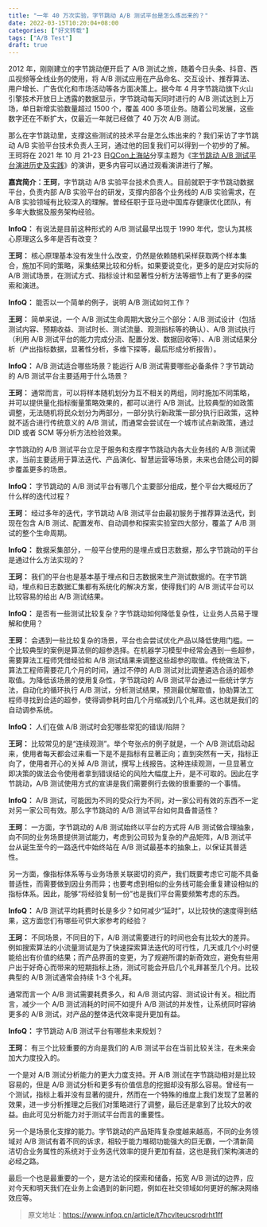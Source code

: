 ```yaml
---
title: "一年 40 万次实验，字节跳动 A/B 测试平台是怎么炼出来的？"
date: 2022-03-15T10:20:04+08:00
categories: ["好文转载"]
tags: ["A/B Test"]
draft: true
---
```




2012 年，刚刚建立的字节跳动便开启了 A/B 测试之旅，随着今日头条、抖音、西瓜视频等全线业务的使用，将 A/B 测试应用在产品命名、交互设计、推荐算法、用户增长、广告优化和市场活动等各方面决策上。据今年 4 月字节跳动旗下火山引擎技术开放日上透露的数据显示，字节跳动每天同时进行的 A/B 测试达到上万场，单日新增实验数量超过 1500 个，覆盖 400 多项业务。随着公司发展，这些数字还在不断扩大，仅最近一年就已经做了 40 万次 A/B 测试。



那么在字节跳动里，支撑这些测试的技术平台是怎么炼出来的？我们采访了字节跳动 A/B 实验平台技术负责人王珂，通过他的回复我们可以得到一个初步的了解。王珂将在 2021 年 10 月 21-23 日[QCon上海站](https://qcon.infoq.cn/2021/shanghai/)分享主题为《[字节跳动 A/B 测试平台演进历史及实践](https://qcon.infoq.cn/2021/shanghai/presentation/3861)》的演讲，更多内容可以通过观看演讲进行了解。



**嘉宾简介：王珂**，字节跳动 A/B 实验平台技术负责人。目前就职于字节跳动数据平台，负责内部 A/B 实验平台的研发，支撑内部各个业务线的 A/B 实验需求，在 A/B 实验领域有比较深入的理解。曽经任职于亚马逊中国库存健康优化团队，有多年大数据及服务架构经验。



**InfoQ：** 有说法是目前这种形式的 A/B 测试最早出现于 1990 年代，您认为其核心原理这么多年是否有改变？



**王珂：** 核心原理基本没有发生什么改变，仍然是依赖随机采样获取两个样本集合，施加不同的策略，采集结果比较和分析。如果要说变化，更多的是应对实际的 A/B 测试场景，在测试方式、指标设计和显著性分析方法等细节上有了更多的探索和演进。



**InfoQ：** 能否以一个简单的例子，说明 A/B 测试如何工作？



**王珂：** 简单来说，一个 A/B 测试生命周期大致分三个部分：A/B 测试设计（包括测试内容、预期收益、测试时长、测试流量、观测指标等的确认）、A/B 测试执行（利用 A/B 测试平台的能力完成分流、配置分发、数据回收等）、A/B 测试结果分析（产出指标数据，显著性分析，多维下探等，最后形成分析报告）。



**InfoQ：** A/B 测试适合哪些场景？能运行 A/B 测试需要哪些必备条件？字节跳动的 A/B 测试平台主要适用于什么场景？



**王珂：** 通常而言，可以将样本随机划分为互不相关的两组，同时施加不同策略，并可以提供量化指标衡量策略效果的，都可以进行 A/B 测试。比较典型的如政策调整，无法随机将民众划分为两部分，一部分执行新政策一部分执行旧政策，这种就不适合进行传统意义的 A/B 测试，而通常会尝试在一个城市试点新政策，通过 DID 或者 SCM 等分析方法检验效果。



字节跳动的 A/B 测试平台立足于服务和支撑字节跳动内各大业务线的 A/B 测试需求，当前主要适用于算法迭代、产品演化、智慧运营等场景，未来也会随公司的脚步覆盖更多的场景。



**InfoQ：**  字节跳动的 A/B 测试平台有哪几个主要部分组成，整个平台大概经历了什么样的迭代过程？



**王珂：** 经过多年的迭代，字节跳动 A/B 测试平台由最初服务于推荐算法迭代，到现在包含 A/B 测试、配置发布、自动调参和探索实验室四大部分，覆盖了 A/B 测试的整个生命周期。



**InfoQ：**  数据采集部分，一般平台使用的是埋点或日志数据，那么字节跳动的平台是通过什么方法实现的？



**王珂：**  我们的平台也是基本基于埋点和日志数据来生产测试数据的。在字节跳动，埋点和日志数据汇集都有系统化的解决方案，使得我们的 A/B 测试平台可以比较容易的给出 A/B 测试结果。



**InfoQ：**  是否有一些测试比较复杂？字节跳动如何降低复杂性，让业务人员易于理解和使用？



**王珂：** 会遇到一些比较复杂的场景，平台也会尝试优化产品以降低使用门槛。一个比较典型的案例是算法侧的超参选择。在机器学习模型中经常会遇到一些超参，需要算法工程师凭借经验和 A/B 测试结果来调整这些超参的取值。传统做法下，算法工程师需要花几个月的时间，通过不停的 A/B 测试对比调整遴选合适的超参取值。为降低该场景的使用复杂性，字节跳动的 A/B 测试平台通过一些统计学方法，自动化的循环执行 A/B 测试，分析测试结果，预测最优解取值，协助算法工程师寻找到合适的超参，使得调参耗时由几个月缩减到几个礼拜。这也就是我们的自动调参系统。



**InfoQ：** 人们在做 A/B 测试时会犯哪些常犯的错误/陷阱？



**王珂：** 比较常见的是“连续观测”。举个夸张点的例子就是，一个 A/B 测试启动起来，使用者每天都会过来看一下是不是指标有显著正向；直到突然有一天，指标正向了，使用者开心的关掉 A/B 测试，撰写上线报告。这种连续观测，一旦显著立即决策的做法会令使用者拿到错误结论的风险大幅度上升，是不可取的。因此在字节跳动，A/B 测试使用方式的宣讲是我们需要例行去做的很重要的一个事情。



**InfoQ：** A/B 测试，可能因为不同的受众行为不同，对一家公司有效的东西不一定对另一家公司有效。那么字节跳动的 A/B 测试平台如何具备普适性？



**王珂：** 一方面，字节跳动的 A/B 测试始终以平台的方式将 A/B 测试做合理抽象，向不同的业务场景提供测试能力，考虑到公司较为复杂的产品矩阵，A/B 测试平台从诞生至今的一路迭代中始终站在 A/B 测试最基本的抽象上，以保证其普适性。



另一方面，像指标体系等与业务场景关联密切的资产，我们既要考虑它可能不具备普适性，而需要做到因业务而异；也要考虑到相似的业务线可能会重复建设相似的指标体系。因此，能够“将经验复制一份”也是我们平台需要频繁考虑的东西。



**InfoQ：** A/B 测试平均耗费时长是多少？如何减少“延时”，以比较快的速度得到结果，这方面您们有哪些可供大家参考的经验？



**王珂：** 不同场景，不同目的下，A/B 测试需要进行的时间也会有比较大的差异。例如搜索算法的小流量测试是为了快速探索算法迭代的可行性，几天或几个小时便能给出有价值的结果；而产品界面的变更，为了规避所谓的新奇效应，避免有些用户出于好奇心而带来的短期指标上扬，测试可能会开启几个礼拜甚至几个月。比较典型的 A/B 测试通常会持续 1-3 个礼拜。



通常而言一个 A/B 测试需要耗费多久，和 A/B 测试内容、测试设计有关。相比而言，减少一个 A/B 测试消耗的时间不如提升 A/B 测试的并发性，让系统同时容纳更多的 A/B 测试，对产品的整体迭代效率提升更加有益。



**InfoQ：** 字节跳动 A/B 测试平台有哪些未来规划？



**王珂：** 有三个比较重要的方向是我们的 A/B 测试平台在当前比较关注，在未来会加大力度投入的。



一个是对 A/B 测试分析能力的更大力度支持。开 A/B 测试在字节跳动相对是比较容易的，但是 A/B 测试分析和更多有价值信息的挖掘却没有那么容易。曾经有一个测试，指标上看并没有显著的提升，然而在一个特殊的维度上我们发现了显著的效果，进一步分析推理之后我们对策略进行了调整，最后还是拿到了比较大的收益。由此可见分析能力对于测试平台而言的重要性。



另一个是场景化支撑的能力。字节跳动的产品矩阵复杂度越来越高，不同的业务领域对 A/B 测试有着不同的诉求，相较于能力堆砌功能强大的巨无霸，一个清新简洁切合业务属性的系统对于业务迭代效率的提升更加有益，这也是我们架构演进的必经之路。



最后一个也是最重要的一个，是方法论的探索和储备，拓宽 A/B 测试的边界，应对今天和明天我们在业务上会遇到的新问题，例如在社交领域如何更好的解决网络效应等。


>原文地址：https://www.infoq.cn/article/t7hcvlteucsrodrht1ff

